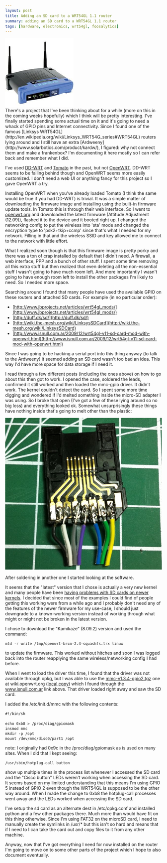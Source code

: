 ```yaml
---
layout: post
title: Adding an SD card to a WRT54GL 1.1 router
summary: adding an SD card to a WRT54GL 1.1 router
tags: [hardware, electronics, wrt54gl, foosalytics]
---
```


<div class="floatyimg"><a href="http://github.com"><img src="/images/wrt54gl.jpg" title="WRT54GL!" alt="WRT54GL" /></a></div>
There's a project that I've been thinking about for a while (more on this in the coming weeks hopefully) which I think will be pretty interesting.  I've finally started spending some actual time on it and it's going to need a whack of GPIO pins and Internet connectivity.  Since I found one of the famous [Linksys WRT54GL](http://en.wikipedia.org/wiki/Linksys_WRT54G_series#WRT54GL) routers lying around and I still have an extra [Ardweeny](http://www.solarbotics.com/product/kardw/), I figured: why not connect them and make a frankenbox?  I'm documenting it here mostly so I can refer back and remember what I did.

I've used [DD-WRT](http://www.dd-wrt.com/site/index) and [Tomato](http://www.polarcloud.com/tomato) in the past, but not [OpenWRT](https://openwrt.org/).  DD-WRT seems to be falling behind though and OpenWRT seems more easily customized.  I don't need a web UI or anything fancy for this project so I gave OpenWRT a try.

Installing OpenWRT when you've already loaded Tomato (I think the same would be true if you had DD-WRT) is trivial.  It was a simple matter of downloading the firmware image and installing using the built-in firmware update tools.  In Tomato this is through their web interface.  So I went to [openwrt.org](http://openwrt.org) and downloaded the latest firmware (Attitude Adjustment \(12.09\)), flashed it to the device and it booted right up.  I changed the networking config to put the wireless into 'sta' mode and changed the encryption type to 'psk2+tkip+ccmp' since that's what I needed for my network.  Filling in that and the wireless SSID and key allowed me to connect to the network with little effort.

What I realized soon though is that this firmware image is pretty porky and there was a ton of crap installed by default that I didn't need.  A firewall, a web interface, PPP and a bunch of other stuff.  I spent some time removing all this extra stuff but then realized that even deleting all the non-essential stuff I wasn't going to have much room left.  And more importantly I wasn't going to have enough room left to install the other packages I'm likely to need.  So I needed more space.

Searching around I found that many people have used the available GPIO on these routers and attached SD cards.  For example (in no particular order):

 * [http://www.jbprojects.net/articles/wrt54gl_mods/](http://www.jbprojects.net/articles/wrt54gl_mods/)
 * [http://duff.dk/sd/](http://duff.dk/sd/)
 * [http://wiki.the-mesh.org/wiki/LinksysSDCard](http://wiki.the-mesh.org/wiki/LinksysSDCard)
 * [http://www.isnull.com.ar/2009/12/wrt54gl-v11-sd-card-mod-with-openwrt.html](http://www.isnull.com.ar/2009/12/wrt54gl-v11-sd-card-mod-with-openwrt.html)

Since I was going to be hacking a serial port into this thing anyway (to talk to the Ardweeny) it seemed adding an SD card wasn't too bad an idea.  This way I'd have more space for data storage if I need it.

I read through a few different posts (including the ones above) on how to go about this then got to work.  I opened the case, soldered the leads, confirmed it still worked and then loaded the mmc-gpio driver.  It didn't work.  The kernel couldn't detect the card.  So I spent some more time digging and wondered if I'd melted something inside the micro-SD adapter I was using.  So I broke that open (I've got a few of these lying around so no big loss) and everything looked ok.  Somewhat unsurprisingly these things have nothing inside that's going to melt other than the plastic:

![An opened SD - microSD adapter](/images/opened-sd-microsd-adapter.jpg)

After soldering in another one I started looking at the software.

It seems that the "latest" version that I chose is actually a very new kernel and many people have been [having problems with SD cards on newer kernels](https://forum.openwrt.org/viewtopic.php?pid=91200).  I decided that since most of the examples I could find of people getting this working were from a while ago and I probably don't need any of the features of the newer firmware for my use-case, I should just downgrade to a known-working version instead of working through what might or might not be broken in the latest version.

I chose to download the "Kamikaze" (8.09.2) version and used the command:

    mtd -r write /tmp/openwrt-brcm-2.4-squashfs.trx linux

to update the firmware.  This worked without hitches and soon I was logged back into the router reapplying the same wireless/networking config I had before.

When I went to load the driver this time, I found that the driver was not available through opkg, but I was able to use the [mmc-v1.3.4-gpio2.tgz](http://wiki.openwrt.org/_media/oldwiki/openwrtdocs/customizing/hardware/mmc-v1.3.4-gpio2.tgz) one at wiki.openwrt.org \([local copy](/blobs/mmc-v1.3.4-gpio2.tgz)\) which I found through the www.isnull.com.ar link above.  That driver loaded right away and saw the SD card.

I added the /etc/init.d/mmc with the following contents:

    #!/bin/sh
    
    echo 0xb8 > /proc/diag/gpiomask
    insmod mmc
    mkdir -p /opt
    mount /dev/mmc/disc0/part1 /opt

note: I originally had 0x9c in the /proc/diag/gpiomask as is used on many sites.  When I did that I kept seeing:

    /usr/sbin/hotplug-call button

show up multiple times in the process list whenever I accessed the SD card and the "Cisco button" LEDs weren't working when accessing the SD card.  It seems based on my limited understanding that this means I'm using GPIO 5 instead of GPIO 2 even though the WRT54GL is supposed to be the other way around.  When I made the change to 0xb8 the hotplug-call processes went away and the LEDs worked when accessing the SD card.

I've setup the sd card as an alternate dest in /etc/opkg.conf and installed python and a few other packages there.  Much more than would have fit on this thing otherwise.  Since I'm using FAT32 on the microSD card, I need to manually create the symlinks in /usr/* but this isn't so hard and means that if I need to I can take the card out and copy files to it from any other machine.

Anyway, now that I've got everything I need for now installed on the router I'm going to move on to some other parts of the project which I hope to also document eventually.
